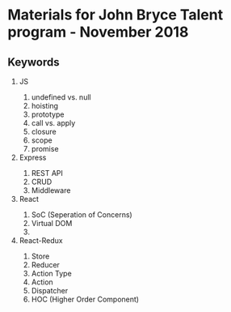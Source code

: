 <h1>Materials for John Bryce Talent program - November 2018</h2>
<h2>Keywords</h2>
<ol>
  <li>JS</li><ol>
	<li>undefined vs. null</li>
	<li>hoisting</li>
	<li>prototype</li>
	<li>call vs. apply</li>
	<li>closure</li>
	<li>scope</li>
	<li>promise</li>
	</ol>
<li>Express</li><ol>
	<li>REST API</li>
	<li>CRUD</li>
	<li>Middleware</li>
	</ol>
<li>React</li><ol>
	<li>SoC (Seperation of Concerns)</li>
	<li>Virtual DOM</li>
	<li>
	</ol>
<li>React-Redux</li><ol>
	<li>Store</li>
	<li>Reducer</li>
	<li>Action Type</li>
	<li>Action</li>
	<li>Dispatcher</li>
	<li>HOC (Higher Order Component)</li>
	</ol>
 </ol>
